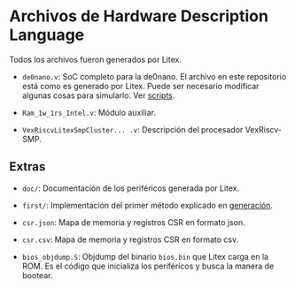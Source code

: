 # Archivos de Hardware Description Language

Todos los archivos fueron generados por Litex.

- `de0nano.v`: SoC completo para la de0nano. El archivo en este repositorio está como es generado por Litex. Puede ser necesario modificar algunas cosas para simularlo. Ver [scripts](../scripts/README.md).

- `Ram_1w_1rs_Intel.v`: Módulo auxiliar.

- `VexRiscvLitexSmpCluster... .v`: Descripción del procesador VexRiscv-SMP.

## Extras

- `doc/`: Documentación de los periféricos generada por Litex.

- `first/`: Implementación del primer método explicado en [generación](../gen/README.md).

- `csr.json`: Mapa de memoria y registros CSR en formato json.

- `csr.csv`: Mapa de memoria y registros CSR en formato csv.

- `bios_objdump.S`: Objdump del binario `bios.bin` que Litex carga en la ROM. Es el código que inicializa los periféricos y busca la manera de bootear.